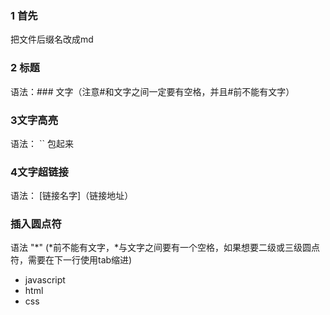 ### 1 首先
把文件后缀名改成md
### 2 标题
语法：### 文字（注意#和文字之间一定要有空格，并且#前不能有文字）
### 3文字高亮
语法： \`\` 包起来
### 4文字超链接
语法： [链接名字]（链接地址）
### 插入圆点符
语法 "*" (*前不能有文字，*与文字之间要有一个空格，如果想要二级或三级圆点符，需要在下一行使用tab缩进)
  * javascript
  * html
  * css
